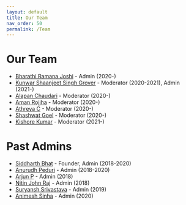 ```yaml
---
layout: default
title: Our Team
nav_order: 50
permalink: /Team
---
```


Our Team
========

- [Bharathi Ramana Joshi](https://bharathi.xyz/) - Admin (2020-)
- [Kunwar Shaanjeet Singh Grover](https://groverkss.github.io/) - Moderator (2020-2021), Admin (2021-)
- [Alapan Chaudari](https://banrovegrie.github.io/) - Moderator (2020-)
- [Aman Rojjha](https://github.com/SarcasticNastik) - Moderator (2020-)
- [Athreya C](https://cathreya.github.io/) - Moderator (2020-)
- [Shashwat Goel](https://github.com/shash42) - Moderator (2020-)
- [Kishore Kumar]() - Moderator (2021-)

Past Admins
===========

- [Siddharth Bhat](http://bollu.github.io/) - Founder, Admin (2018-2020)
- [Anurudh Peduri](http://anurudhp.github.io/) - Admin (2018-2020)
- [Arjun P](https://github.com/Superty) - Admin (2018)
- [Nitin John Raj](https://github.com/njayinthehouse) - Admin (2018)
- [Suryansh Srivastava](https://suryanshsrivastava.github.io/) - Admin (2019)
- [Animesh Sinha](https://researchweb.iiit.ac.in/~animesh.sinha/home) - Admin (2020)
